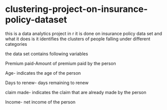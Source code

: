 # clustering-project-on-insurance-policy-dataset
this is a data analytics project in r
it is done on insurance policy data set and what it does is it identifies the clusters of people falling under different categories

the data set contains following variables

Premium paid-Amount of premium paid by the person

Age- indicates the age of the person

Days to renew- days remaining to renew 

claim made- indicates the claim that are already made by the person

Income- net income of the person
